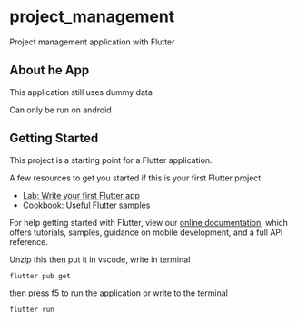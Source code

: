 # project_management

Project management application with Flutter

## About he App

This application still uses dummy data

Can only be run on android

## Getting Started

This project is a starting point for a Flutter application.

A few resources to get you started if this is your first Flutter project:

- [Lab: Write your first Flutter app](https://flutter.dev/docs/get-started/codelab)
- [Cookbook: Useful Flutter samples](https://flutter.dev/docs/cookbook)

For help getting started with Flutter, view our
[online documentation](https://flutter.dev/docs), which offers tutorials,
samples, guidance on mobile development, and a full API reference.

Unzip this
then put it in vscode, write in terminal
```
flutter pub get
```

then press f5 to run the application or write to the terminal
```
flutter run
```
